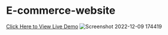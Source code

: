 # E-commerce-website
[Click Here to View Live Demo](https://arctic-com.vercel.app/)
![Screenshot 2022-12-09 174419](https://user-images.githubusercontent.com/99470227/206750949-d8dad614-25ff-4e51-b2ef-5c1b51813229.jpg)
